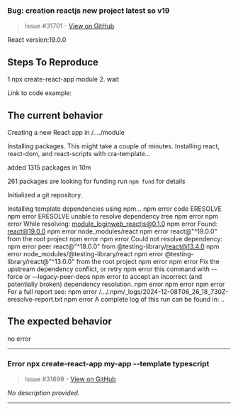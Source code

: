 ### Bug: creation reactjs new project latest so v19 

> Issue #31701 - [View on GitHub](https://github.com/facebook/react/issues/31701)

<!--
  Please provide a clear and concise description of what the bug is. Include
  screenshots if needed. Please test using the latest version of the relevant
  React packages to make sure your issue has not already been fixed.
-->

React version:19.0.0

## Steps To Reproduce

1.npx create-react-app module
2. wait 

<!--
  Your bug will get fixed much faster if we can run your code and it doesn't
  have dependencies other than React. Issues without reproduction steps or
  code examples may be immediately closed as not actionable.
-->

Link to code example:

<!--
  Please provide a CodeSandbox (https://codesandbox.io/s/new), a link to a
  repository on GitHub, or provide a minimal code example that reproduces the
  problem. You may provide a screenshot of the application if you think it is
  relevant to your bug report. Here are some tips for providing a minimal
  example: https://stackoverflow.com/help/mcve.
-->

## The current behavior
Creating a new React app in /..../module

Installing packages. This might take a couple of minutes.
Installing react, react-dom, and react-scripts with cra-template...


added 1315 packages in 10m

261 packages are looking for funding
  run `npm fund` for details

Initialized a git repository.

Installing template dependencies using npm...
npm error code ERESOLVE
npm error ERESOLVE unable to resolve dependency tree
npm error
npm error While resolving: module_loginweb_reactjs@0.1.0
npm error Found: react@19.0.0
npm error node_modules/react
npm error   react@"^19.0.0" from the root project
npm error
npm error Could not resolve dependency:
npm error peer react@"^18.0.0" from @testing-library/react@13.4.0
npm error node_modules/@testing-library/react
npm error   @testing-library/react@"^13.0.0" from the root project
npm error
npm error Fix the upstream dependency conflict, or retry
npm error this command with --force or --legacy-peer-deps
npm error to accept an incorrect (and potentially broken) dependency resolution.
npm error
npm error
npm error For a full report see:
npm error /.../.npm/_logs/2024-12-08T06_26_18_730Z-eresolve-report.txt
npm error A complete log of this run can be found in: ..

## The expected behavior
no error

---

### Error npx create-react-app my-app --template typescript

> Issue #31699 - [View on GitHub](https://github.com/facebook/react/issues/31699)

*No description provided.*

---

